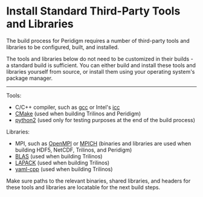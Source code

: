 # Install Standard Third-Party Tools and Libraries

The build process for Peridigm requires a number of third-party tools and libraries to be configured, built, and installed.

The tools and libraries below do not need to be customized in their builds - a standard build is sufficient. You can either build and install these tools and libraries yourself from source, or install them using your operating system's package manager.

---

Tools:
* C/C++ compiler, such as [gcc](https://gcc.gnu.org/) or Intel's [icc](https://www.intel.com/content/www/us/en/develop/documentation/cpp-compiler-developer-guide-and-reference/top.html)
* [CMake](https://cmake.org/) (used when building Trilinos and Peridigm)
* [python2](https://www.python.org/) (used only for testing purposes at the end of the build process)

Libraries:
* MPI, such as [OpenMPI](https://www.open-mpi.org/) or [MPICH](https://www.mpich.org/) (binaries and libraries are used when building HDF5, NetCDF, Trilinos, and Peridigm)
* [BLAS](http://www.netlib.org/blas/) (used when building Trilinos)
* [LAPACK](http://www.netlib.org/lapack/) (used when building Trilinos)
* [yaml-cpp](https://github.com/jbeder/yaml-cpp) (used when building Trilinos)

Make sure paths to the relevant binaries, shared libraries, and headers for these tools and libraries are locatable for the next build steps.
